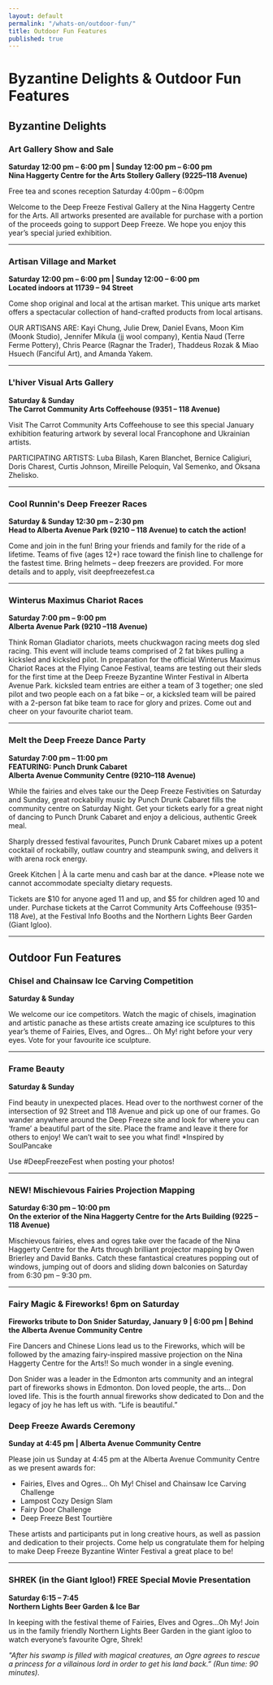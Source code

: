 ```yaml
---
layout: default
permalink: "/whats-on/outdoor-fun/"
title: Outdoor Fun Features
published: true
---
```





# Byzantine Delights & Outdoor Fun Features

## Byzantine Delights

### Art Gallery Show and Sale

**Saturday 12:00 pm – 6:00 pm  |  Sunday 12:00 pm – 6:00 pm <br /> Nina Haggerty Centre for the Arts Stollery Gallery (9225–118 Avenue)**

Free tea and scones reception Saturday 4:00pm – 6:00pm

Welcome to the Deep Freeze Festival Gallery at the Nina Haggerty Centre for the Arts. All artworks presented are available for purchase with a portion of the proceeds going to support Deep Freeze. We hope you enjoy this year’s special juried exhibition.

<hr>

### Artisan Village and Market

**Saturday 12:00 pm – 6:00 pm  |  Sunday 12:00 – 6:00 pm  <br /> 
Located indoors at 11739 – 94 Street**

Come shop original and local at the artisan market. This unique arts market offers a spectacular collection of hand-crafted products from local artisans.

OUR ARTISANS ARE: Kayi Chung, Julie Drew, Daniel Evans, Moon Kim (Moonk Studio), Jennifer Mikula (jj wool company), Kentia Naud (Terre Ferme Pottery), Chris Pearce (Ragnar the Trader), Thaddeus Rozak & Miao Hsuech (Fanciful Art), and Amanda Yakem.

<hr>

### L'hiver Visual Arts Gallery

**Saturday & Sunday  <br /> 
The Carrot Community Arts Coffeehouse (9351 – 118 Avenue)**

Visit The Carrot Community Arts Coffeehouse to see this special January exhibition featuring artwork by several local Francophone and Ukrainian artists.

PARTICIPATING ARTISTS: Luba Bilash, Karen Blanchet, Bernice Caligiuri, Doris Charest, Curtis Johnson, Mireille Peloquin, Val Semenko, and Oksana Zhelisko.

<hr>

### Cool Runnin's Deep Freezer Races

**Saturday & Sunday 12:30 pm – 2:30 pm  <br /> 
Head to Alberta Avenue Park (9210 – 118 Avenue) to catch the action!**

Come and join in the fun! Bring your friends and family for the ride of a lifetime. Teams of five (ages 12+) race toward the finish line to challenge for the fastest time. Bring helmets – deep freezers are provided. For more details and to apply, visit deepfreezefest.ca 

<hr>

### Winterus Maximus Chariot Races

**Saturday 7:00 pm – 9:00 pm  <br /> 
Alberta Avenue Park (9210 –118 Avenue)**

Think Roman Gladiator chariots, meets chuckwagon racing meets dog sled racing. This event will include teams comprised of 2 fat bikes pulling a kicksled and kicksled pilot. In preparation for the official Winterus Maximus Chariot Races at the Flying Canoe Festival, teams are testing out their sleds for the first time at the Deep Freeze Byzantine Winter Festival in Alberta Avenue Park. kicksled team entries are either a team of 3 together; one sled pilot and two people each on a fat bike – or, a kicksled team will be paired with a 2-person fat bike team to race for glory and prizes. Come out and cheer on your favourite chariot team.

<hr>

### Melt the Deep Freeze Dance Party

**Saturday 7:00 pm – 11:00 pm  <br /> 
FEATURING: Punch Drunk Cabaret  <br /> 
Alberta Avenue Community Centre (9210–118 Avenue)**

While the fairies and elves take our the Deep Freeze Festivities on Saturday and Sunday, great rockabilly music by Punch Drunk Cabaret fills the community centre on Saturday Night. Get your tickets early for a great night of dancing to Punch Drunk Cabaret and enjoy a delicious, authentic Greek meal.  

Sharply dressed festival favourites, Punch Drunk Cabaret mixes up a potent cocktail of rockabilly, outlaw country and steampunk swing, and delivers it with arena rock energy.

Greek Kitchen  |  À la carte menu and cash bar at the dance.
*Please note we cannot accommodate specialty dietary requests.

Tickets are $10 for anyone aged 11 and up, and $5 for children aged 10 and under. Purchase tickets at the Carrot Community Arts Coffeehouse (9351–118 Ave), at the Festival Info Booths and the Northern Lights Beer Garden (Giant Igloo).

<hr>

## Outdoor Fun Features

### Chisel and Chainsaw Ice Carving Competition

**Saturday & Sunday**

We welcome our ice competitors. Watch the magic of chisels, imagination and artistic panache as these artists create amazing ice sculptures to this year’s theme of Fairies, Elves, and Ogres... Oh My! right before your very eyes. Vote for your favourite ice sculpture.

<hr>

### Frame Beauty

**Saturday & Sunday**

Find beauty in unexpected places. Head over to the northwest corner of the intersection of 92 Street and 118 Avenue and pick up one of our frames. Go wander anywhere around the Deep Freeze site and look for where you can ‘frame’ a beautiful part of the site. Place the frame and leave it there for others to enjoy! We can’t wait to see you what find! *Inspired by SoulPancake

Use #DeepFreezeFest when posting your photos!

<hr>

### NEW! Mischievous Fairies Projection Mapping

**Saturday 6:30 pm – 10:00 pm <br /> On the exterior of the Nina Haggerty Centre for the Arts Building (9225 – 118 Avenue)**

Mischievous fairies, elves and ogres take over the facade of the Nina Haggerty Centre for the Arts through brilliant projector mapping by Owen Brierley and David Banks. Catch these fantastical creatures popping out of windows, jumping out of doors and sliding down balconies on Saturday from 6:30 pm – 9:30 pm. 

<hr>

### Fairy Magic & Fireworks! 6pm on Saturday

**Fireworks tribute to Don Snider
Saturday, January 9 | 6:00 pm | Behind the Alberta Avenue Community Centre**

Fire Dancers and Chinese Lions lead us to the Fireworks, which will be followed by the amazing fairy-inspired massive projection on the Nina Haggerty Centre for the Arts!! So much wonder in a single evening. 

Don Snider was a leader in the Edmonton arts community and an integral part of fireworks shows in Edmonton. Don loved people, the arts… Don loved life. This is the fourth annual fireworks show dedicated to Don and the legacy of joy he has left us with. “Life is beautiful.”
 
### Deep Freeze Awards Ceremony

**Sunday at 4:45 pm | Alberta Avenue Community Centre**

Please join us Sunday at 4:45 pm at the Alberta Avenue Community Centre as we present awards for:

- Fairies, Elves and Ogres... Oh My! Chisel and Chainsaw Ice Carving Challenge
- Lampost Cozy Design Slam
- Fairy Door Challenge
- Deep Freeze Best Tourtière

These artists and participants put in long creative hours, as well as passion and dedication to their projects. Come help us congratulate them for helping to make Deep Freeze Byzantine Winter Festival a great place to be!

<hr>

### SHREK (in the Giant Igloo!) FREE Special Movie Presentation
 
**Saturday 6:15 – 7:45 <br /> Northern Lights Beer Garden & Ice Bar** 

In keeping with the festival theme of Fairies, Elves and Ogres…Oh My! Join us in the family friendly Northern Lights Beer Garden in the giant igloo to watch everyone’s favourite Ogre, Shrek!  

_"After his swamp is filled with magical creatures, an Ogre agrees to rescue a princess for a villainous lord in order to get his land back.” (Run time: 90 minutes)._

<!--
### Fireworks Tribute to Don Snider

**Saturday at 6pm**

Don Snider was a leader in the Edmonton arts community for more than two decades. He was the Production Manager of the Edmonton Folk Music Festival, amongst others, and an integral part of fireworks shows in Edmonton; First Night, Canada Day and Deep Freeze Festival. Don loved the sound, the feeling, the colour and the joy on people’s faces when the boom would begin echoing through the sky. This is the second annual fireworks show dedicated to Don and the legacy of joy he has left us with. “Life is beautiful.” -->
